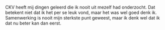 CKV heeft mij dingen geleerd die ik nooit uit mezelf had onderzocht. Dat betekent niet dat ik het per se leuk vond, maar het was wel goed denk ik. Samenwerking is nooit mijn sterkste punt geweest, maar ik denk wel dat ik dat nu beter kan dan eerst.